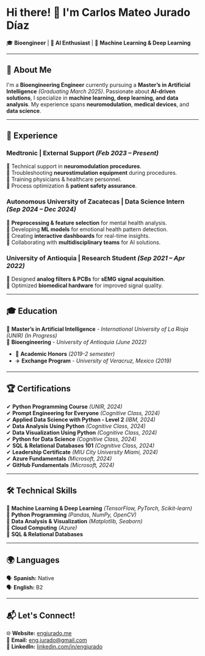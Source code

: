 # Hi there! 👋 I'm Carlos Mateo Jurado Díaz  

🎓 **Bioengineer** | 🎯 **AI Enthusiast** | 🤖 **Machine Learning & Deep Learning**  

---

## 🚀 About Me
I'm a **Bioengineering Engineer** currently pursuing a **Master’s in Artificial Intelligence** *(Graduating March 2025)*. Passionate about **AI-driven solutions**, I specialize in **machine learning, deep learning, and data analysis**. My experience spans **neuromodulation**, **medical devices**, and **data science**.  

---

## 💼 Experience
### **Medtronic** | External Support *(Feb 2023 – Present)*
🔹 Technical support in **neuromodulation procedures**.  
🔹 Troubleshooting **neurostimulation equipment** during procedures.  
🔹 Training physicians & healthcare personnel.  
🔹 Process optimization & **patient safety assurance**.  

### **Autonomous University of Zacatecas** | Data Science Intern *(Sep 2024 – Dec 2024)*
🔹 **Preprocessing & feature selection** for mental health analysis.  
🔹 Developing **ML models** for emotional health pattern detection.  
🔹 Creating **interactive dashboards** for real-time insights.  
🔹 Collaborating with **multidisciplinary teams** for AI solutions.  

### **University of Antioquia** | Research Student *(Sep 2021 – Apr 2022)*
🔹 Designed **analog filters & PCBs** for **sEMG signal acquisition**.  
🔹 Optimized **biomedical hardware** for improved signal quality.  

---

## 🎓 Education
📌 **Master’s in Artificial Intelligence** - *International University of La Rioja (UNIR) (In Progress)*  
📌 **Bioengineering** - *University of Antioquia (June 2022)*  
  - 🏅 **Academic Honors** *(2019-2 semester)*  
  - ✈️ **Exchange Program** - *University of Veracruz, Mexico (2019)*  

---

## 🏆 Certifications
✔ **Python Programming Course** *(UNIR, 2024)*  
✔ **Prompt Engineering for Everyone** *(Cognitive Class, 2024)*  
✔ **Applied Data Science with Python - Level 2** *(IBM, 2024)*  
✔ **Data Analysis Using Python** *(Cognitive Class, 2024)*  
✔ **Data Visualization Using Python** *(Cognitive Class, 2024)*  
✔ **Python for Data Science** *(Cognitive Class, 2024)*  
✔ **SQL & Relational Databases 101** *(Cognitive Class, 2024)*  
✔ **Leadership Certificate** *(MIU City University Miami, 2024)*  
✔ **Azure Fundamentals** *(Microsoft, 2024)*  
✔ **GitHub Fundamentals** *(Microsoft, 2024)*  

---

## 🛠 Technical Skills
🔹 **Machine Learning & Deep Learning** *(TensorFlow, PyTorch, Scikit-learn)*  
🔹 **Python Programming** *(Pandas, NumPy, OpenCV)*  
🔹 **Data Analysis & Visualization** *(Matplotlib, Seaborn)*  
🔹 **Cloud Computing** *(Azure)*  
🔹 **SQL & Relational Databases**  

---

## 🌍 Languages
🗣 **Spanish:** Native  
🗣 **English:** B2  

---

## 📬 Let's Connect!
🌐 **Website:** [engjurado.me](https://engjurado.me)  
📩 **Email:** eng.jurado@gmail.com  
🔗 **LinkedIn:** [linkedin.com/in/engjurado](https://linkedin.com/in/engjurado)  
